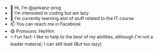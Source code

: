- 👋 Hi, I’m @jankanz-prog
- 👀 I’m interested in coding but am lazy
- 🌱 I’m currently learning alot of stuff related to the IT course
- 📫 You can reach me in Facebook
- 😄 Pronouns: He/Him
- ⚡ Fun fact: I like to help to the best of my abilities, although I'm not a leader material, I can still lead (But too lazy)

<!---
jankanz-prog/jankanz-prog is a ✨ special ✨ repository because its `README.md` (this file) appears on your GitHub profile.
You can click the Preview link to take a look at your changes.
--->
